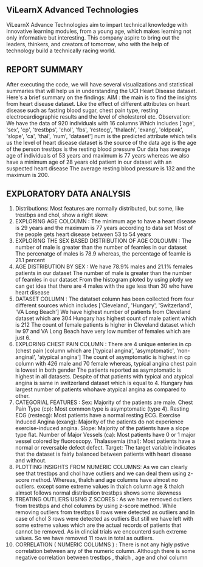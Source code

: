 ## ViLearnX Advanced Technologies ##
ViLearnX Advance Technologies aim to impart technical knowledge with innovative learning modules, from a young age, which makes learning not only informative but interesting.
This company aspire to bring out the leaders, thinkers, and creators of tomorrow, who with the help of technology build a technically racing world. 

## REPORT SUMMARY ##
After executing the code, we will have several visualizations and statistical summaries that will help us in understanding the UCI Heart Disease dataset. Here's a brief summary on the findings:
AIM : the main is to find the insights from heart disease dataset. Like the effect of different attributes on heart disease such as fasting blood sugar, chest pain type, resting electrocardiographic results and the level of cholesterol etc.
Observation:
            We have the data of 920 individuals with 16 columns
            Which includes ['age', 'sex', 'cp', 'trestbps', 'chol', 'fbs', 'restecg', 'thalach', 'exang', 'oldpeak', 'slope', 'ca', 'thal', 'num', 'dataset']
                  num is the predicted attribute which tells us the level of heart disease
                  dataset is the source of the data
                  age is the age of the person
                  trestbps is the resting blood pressure
           Our data has average age of individuals of 53 years and maximum is 77 years whereas we also have a minimum age of 28 years old patient in our dataset with an suspected heart disease
           The average resting blood pressure is 132 and the maximum is 200.
## EXPLORATORY DATA ANALYSIS ## 
1. Distributions: Most features are normally distributed, but some, like trestbps and chol, show a right skew.
2. EXPLORING AGE COLOUMN :
                         The minimum age to have a heart disease is 29 years and the maximum is 77 years according to data set
                         Most of the people gets heart disease between 53 to 54 years
3. EXPLORING THE SEX BASED DISTRIBUTION OF AGE COLOUMN :
                                                        The number of male is greater than the number of feamles in our dataset
                                                        The percenatge of males is 78.9 whereas, the percentage of feamle is 21.1 percent
4. AGE DISTRIBUTION BY SEX :
                            We have 78.9% males and 21.1% females patients in our dataset
                            The number of male is greater than the number of feamles in our dataset
                            From the histogram ploted by using plotly we can get idea that there are 4 males with the age less than 30 who have heart disease
5. DATASET COLUMN :
                   The datatset column has been collected from four different sources which includes ['Cleveland', 'Hungary', 'Switzerland', 'VA Long Beach']
                   We have highest number of patients from Cleveland dataset which are 304
                   Hungary has highest count of male patient which is 212
                   The count of female patients is higher in Cleveland dataset which iw 97 and VA Long Beach have very low number of females which are just 6.
6. EXPLORING CHEST PAIN COLUMN :
                                There are 4 unique enteries in cp (chest pain )column which are ['typical angina', 'asymptomatic', 'non-anginal', 'atypical angina']
                                The count of asymptomatic is highest in cp column with 426 male and 70 female whereas, typical angina chest pain is lowest in both gender
                                The patients reported as asymptomatic is highest in all datasets. Despite of that patients with typical and atypical angina is same in switzerland dataset which is equal to 4.
                                Hungary has largest number of patients whohave atypical angina as compared to other.
7. CATEGORIAL FEATURES :
                         Sex: Majority of the patients are male.
                         Chest Pain Type (cp): Most common type is asymptomatic (type 4).
                         Resting ECG (restecg): Most patients have a normal resting ECG.
                         Exercise Induced Angina (exang): Majority of the patients do not experience exercise-induced angina.
                         Slope: Majority of the patients have a slope type flat.
                         Number of Major Vessels (ca): Most patients have 0 or 1 major vessel colored by fluoroscopy.
                         Thalassemia (thal): Most patients have a normal or reversable defect defect.
                         Target: The target variable indicates that the dataset is fairly balanced between patients with heart disease and without.
8. PLOTTING INSIGHTS FROM NUMERIC COLUMNS:
                                          As we can clearly see that trestbps and chol have outliers and we can deal them using z-score method.
                                          Whereas, thalch and age columns have almost no outliers. except some extreme values in thalch column
                                          age & thalch almsot follows normal distribution
                                          trestbps shows some skewness
9. TREATING OUTLIERS USING Z SCORES :
                                     As we have removed outliers from trestbps and chol columns by using z-score method.
                                     While removing outliers from trestbps 8 rows were detected as outliers and In case of chol 3 rows were detected as outliers
                                     But still we have left with some extreme values which are the actual records of patients that cannot be removed. As in clincial trials we encounterd such extreme values.
                                     So we have removed 11 rows in total as outliers.
10. CORRELATION ( NUMERIC COLUMNS ) :
                                     There is not any higly pstive correlation between any of the numeric column.
                                     Although there is some negative correlation between trestbps , thalch , age and chol column
                                          

